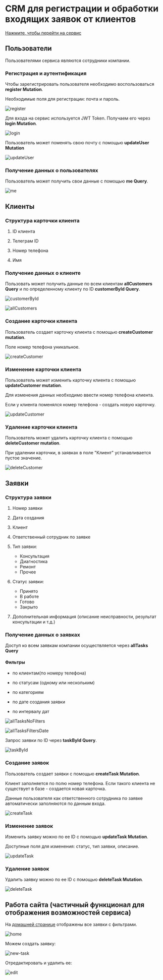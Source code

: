 # CRM для регистрации и обработки входящих заявок от клиентов

[Нажмите, чтобы перейти на сервис](https://domclick.srezanova.me/graphql/)

## Пользователи

Пользователями сервиса являются сотрудники компании.

### Регистрация и аутентификация

Чтобы зарегистрировать пользователя необходимо воспользоваться **register Mutation**.

Необходимые поля для регистрации: почта и пароль.

![register](img/register.png)

Для входа на сервис используется JWT Token. Получаем его через **login Mutation**.

![login](img/login.png)

Пользователь может поменять свою почту с помощью **updateUser Mutation**

![updateUser](img/updateUser.png)

### Получение данных о пользователях

Пользователь может получить свои данные с помощью **me Query**.

![me](img/me.png)

## Клиенты

### Структура карточки клиента

1. ID клиента

2. Телеграм ID

3. Номер телефона

4. Имя

### Получение данных о клиенте

Пользовать может получить данные по всем клиентам **allCustomers Query** и по определенному клиенту по ID **customerById Query**.

![customerById](img/customerById.png)

![allCustomers](img/allCustomers.png)

### Создание карточки клиента

Пользователь создает карточку клиента с помощью **createCustomer mutation**.

Поле номер телефона уникальное.

![createCustomer](img/createCustomer.png)

### Изменение карточки клиента

Пользователь может изменить карточку клиента с помощью **updateCustomer mutation**.

Для изменения данных необходимо ввести номер телефона клиента.

Если у клиента поменялся номер телефона - создать новую карточку.

![updateCustomer](img/updateCustomer.png)

### Удаление карточки клиента

Пользователь может удалить карточку клиента с помощью **deleteCustomer mutation**.

При удалении карточки, в заявках в поле "Клиент" устанавливается пустое значение.

![deleteCustomer](img/deleteCustomer.png)

## Заявки

### Структура заявки

1. Номер заявки

2. Дата создания

3. Клиент

4. Ответственный сотрудник по заявке

5. Тип заявки:

   - Консультация
   - Диагностика
   - Ремонт
   - Прочее

6. Статус заявки:

   - Принято
   - В работе
   - Готово
   - Закрыто

7. Дополнительная информация (описание неисправности, результат консультации и т.д.)

### Получение данных о заявках

Доступ ко всем заявкам компании осуществляется через **allTasks Query**

#### Фильтры

- по клиентам(по номеру телефона)

- по статусам (одному или нескольким)

- по категориям

- по дате создания заявки

- по интервалу дат

![allTasksNoFilters](img/allTasksNoFilters.png)

![allTasksFiltersDate](img/allTasksFiltersDate.png)

Запрос заявки по ID через **taskById Query**.

![taskById](img/taskById.png)

### Создание заявок

Пользователь создает заявки с помощью **createTask Mutation**.

Клиент заполняется по полю номер телефона. Если такого клиента не существует в базе - создается новая карточка.

Данные пользователя как ответственного сотрудника по заявке автоматически заполняются по данным входа.

![createTask](img/createTask.png)

### Изменение заявок

Изменить заявку можно по ее ID с помощью **updateTask Mutation**.

Доступные поля для изменения: статус, тип заявки, описание.

![updateTask](img/updateTask.png)

### Удаление заявок

Удалить заявку можно по ее ID с помощью **deleteTask Mutation**.

![deleteTask](img/deleteTask.png)

## Работа сайта (частичный функционал для отображения возможностей сервиса)

На [домашней странице](https://domclick.srezanova.me/) отображены все заявки с фильтрами.

![home](img/home.png)

Можем создать заявку:

![new-task](img/new-task.png)

Отредактировать и удалить ее:

![edit](img/new-edit.png)

